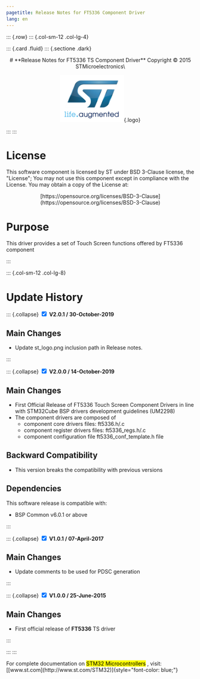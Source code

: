 ```yaml
---
pagetitle: Release Notes for FT5336 Component Driver
lang: en
---
```

::: {.row}
::: {.col-sm-12 .col-lg-4}

::: {.card .fluid}
::: {.sectione .dark}
<center>
# **Release Notes for FT5336 TS Component Driver**
Copyright &copy; 2015 STMicroelectronics\
    
[![ST logo](_htmresc/st_logo.png)](https://www.st.com){.logo}
</center>
:::
:::

# License

This software component is licensed by ST under BSD 3-Clause license, the "License"; You may not use this component except in 
compliance with the License. You may obtain a copy of the License at:
<center>
[https://opensource.org/licenses/BSD-3-Clause](https://opensource.org/licenses/BSD-3-Clause)
</center>

# Purpose

This driver provides a set of Touch Screen functions offered by FT5336 component

:::

::: {.col-sm-12 .col-lg-8}
# Update History

::: {.collapse}
<input type="checkbox" id="collapse-section4" checked aria-hidden="true">
<label for="collapse-section4" aria-hidden="true">__V2.0.1 / 30-October-2019__</label>
<div>			

## Main Changes

-	Update st_logo.png inclusion path in Release notes.

</div>
:::

::: {.collapse}
<input type="checkbox" id="collapse-section3" checked aria-hidden="true">
<label for="collapse-section3" aria-hidden="true">__V2.0.0 / 14-October-2019__</label>
<div>			

## Main Changes

-	First Official Release of FT5336 Touch Screen Component Drivers in line with STM32Cube BSP drivers development guidelines (UM2298) 
-	The component drivers are composed of
	-	component core drivers files: ft5336.h/.c
	-	component register drivers files: ft5336_regs.h/.c
	-	component configuration file ft5336_conf_template.h file

## Backward Compatibility

-	This version breaks the compatibility with previous versions

## Dependencies

This software release is compatible with:

-	BSP Common v6.0.1 or above

</div>
:::

::: {.collapse}
<input type="checkbox" id="collapse-section2" checked aria-hidden="true">
<label for="collapse-section2" aria-hidden="true">__V1.0.1 / 07-April-2017__</label>
<div>			

## Main Changes

-	Update comments to be used for PDSC generation

</div>
:::

::: {.collapse}
<input type="checkbox" id="collapse-section1" checked aria-hidden="true">
<label for="collapse-section1" aria-hidden="true">__V1.0.0 / 25-June-2015__</label>
<div>			

## Main Changes

-	First official release of **FT5336** TS driver 

</div>
:::

:::
:::

<footer class="sticky">
For complete documentation on <mark>STM32 Microcontrollers</mark> ,
visit: [[www.st.com](http://www.st.com/STM32)]{style="font-color: blue;"}
</footer>

